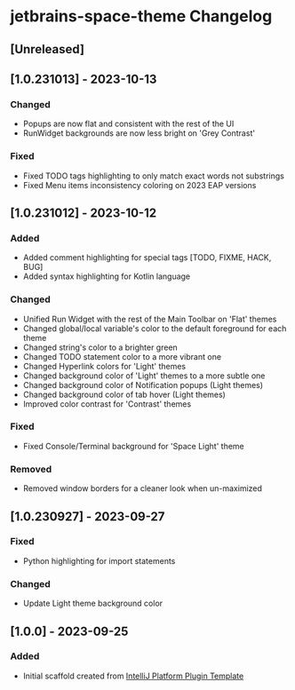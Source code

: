 <!-- Keep a Changelog guide -> https://keepachangelog.com -->

# jetbrains-space-theme Changelog

## [Unreleased]

## [1.0.231013] - 2023-10-13

### Changed
- Popups are now flat and consistent with the rest of the UI
- RunWidget backgrounds are now less bright on 'Grey Contrast'

### Fixed
- Fixed TODO tags highlighting to only match exact words not substrings
- Fixed Menu items inconsistency coloring on 2023 EAP versions


## [1.0.231012] - 2023-10-12
### Added
- Added comment highlighting for special tags [TODO, FIXME, HACK, BUG]
- Added syntax highlighting for Kotlin language

### Changed
- Unified Run Widget with the rest of the Main Toolbar on 'Flat' themes
- Changed global/local variable's color to the default foreground for each theme
- Changed string's color to a brighter green
- Changed TODO statement color to a more vibrant one
- Changed Hyperlink colors for 'Light' themes
- Changed background color of 'Light' themes to a more subtle one
- Changed background color of Notification popups (Light themes)
- Changed background color of tab hover (Light themes)
- Improved color contrast for 'Contrast' themes

### Fixed
- Fixed Console/Terminal background for 'Space Light' theme

### Removed
- Removed window borders for a cleaner look when un-maximized

## [1.0.230927] - 2023-09-27
### Fixed
- Python highlighting for import statements

### Changed
- Update Light theme background color

## [1.0.0] - 2023-09-25
### Added
- Initial scaffold created from [IntelliJ Platform Plugin Template](https://github.com/JetBrains/intellij-platform-plugin-template)
